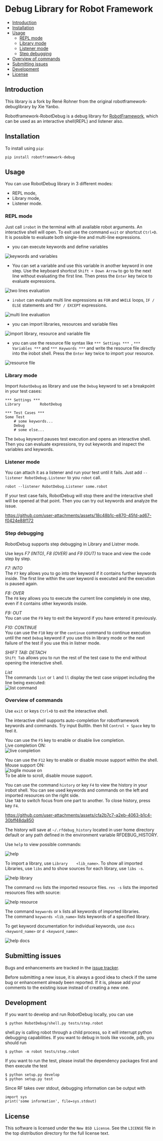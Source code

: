 # Debug Library for Robot Framework

- [Introduction](#introduction)
- [Installation](#installation)
- [Usage](#usage)
    - [REPL mode](#repl-mode)
    - [Library mode](#library-mode)
    - [Listener mode](#listener-mode)
    - [Step debugging](#step-debugging)
- [Overview of commands](#overview-of-commands)
- [Submitting issues](#submitting-issues)
- [Development](#development)
- [License](#license)

## Introduction

This library is a fork by René Rohner from the original robotframework-debuglibrary by Xie Yanbo.

Robotframework-RobotDebug is a debug library for [RobotFramework](https://robotframework.org),
which can be used as an interactive shell(REPL) and listener also.

## Installation

To install using `pip`:

    pip install robotframework-debug

## Usage

You can use RobotDebug library in 3 different modes:  
- REPL mode,  
- Library mode,  
- Listener mode.  

### REPL mode

Just call `irobot` in the terminal with all available robot arguments. An interactive shell will open. To exit use the command `exit` or shortcut `Ctrl+D`.    
It is possible to evaluate both single-line and multi-line expressions. 

- you can execute keywords and define variables

![keywords and variables](res/keywords_and_variables_irobot.png)

- You can set a variable and use this variable in another keyword in one step. Use the keyboard shortcut `Shift + Down Arrow` to go to the next line without evaluating the first line. Then press the `Enter` key twice to evaluate expressions.

![two lines evaluation](res/Shift_down.gif)

- `irobot` can evaluate multi line expressions as `FOR` and `WHILE` loops, `IF / ELSE` statements and `TRY / EXCEPT` expressions.

![multi line evaluation](res/multiline_example.png)

- you can import libraries, resources and variable files

![import library, resource and variable file](res/import.png) 

- you can use the resource file syntax like `*** Settings *** `, `*** Variables ***` and `*** Keywords ***` and write the resource file directly into the irobot shell. Press the `Enter` key twice to import your resource.

![resource file](res/resource.png)

### Library mode

Import `RobotDebug` as library and use the `Debug` keyword to set a breakpoint in your test cases:


    *** Settings ***
    Library         RobotDebug

    *** Test Cases ***
    Some Test
        # some keywords...
        Debug
        # some else...

The `Debug` keyword pauses test execution and opens an interactive shell. Then you can evaluate expressions, try out keywords and inspect the variables and keywords. 

### Listener mode

You can attach it as a listener and run your test until it fails. Just add `--listener RobotDebug.Listener` to you `robot` call.

    robot --listener RobotDebug.Listener some.robot

If your test case fails, RobotDebug will stop there and the interactive shell will be opened at that point. Then you can try out keywords and analyze the issue.

https://github.com/user-attachments/assets/18c48b1c-e870-45fd-ad67-f0424e88f172

### Step debugging

RobotDebug supports step debugging in Library and Listner mode.  

Use keys *F7 (INTO)*, *F8 (OVER)* and *F9 (OUT)* to trace and view the code step by step.

*F7: INTO*  
The `F7` key allows you to go into the keyword if it contains further keywords inside. The first line within the user keyword is executed and the execution is paused again.

*F8: OVER*  
The `F8` key allows you to execute the current line completely in one step, even if it contains other keywords inside.

*F9: OUT*  
You can use the `F9` key to exit the keyword if you have entered it previously.

*F10: CONTINUE*  
You can use the `F10` key or the `continue` command to continue execution until the next `Debug` keyword if you use this in library mode or the next failure of the test if you use this in listner mode.

*SHIFT TAB: DETACH*  
`Shift Tab` allows you to run the rest of the test case to the end without opening the interactive shell.

*List*  
The commands `list` or `l` and `ll` display the test case snippet including the line being executed:  
![list command](res/list_command.png)
 
### Overview of commands

Use `exit` or keys `Ctrl+D` to exit the interactive shell.

The interactive shell supports auto-completion for robotframework keywords and commands. Try input BuiltIn. then hit `Control + Space` key to feel it.   

You can use the `F5` key to enable or disable live completion.  
Live completion ON:  
![live completion](res/live_completion.gif)

You can use the `F12` key to enable or disable mouse support within the shell.  
Mouse support ON:  
![toglle mouse on](res/toggle_mouse_on.gif)  
To be able to scroll, disable mouse support.

You can use the command `history` or key `F4` to view the history in your irobot shell. You can see used keywords and commands on the left and imported resources on the right side.  
Use `TAB` to switch focus from one part to another. To close history, press key `F4`.

https://github.com/user-attachments/assets/cfa2b7c7-a2eb-4063-b1c4-30bff48da850

The history will save at `~/.rfdebug_history` located in user home directory default or any path defined in the environment variable RFDEBUG_HISTORY.

Use `help` to view possible commands:  

![help](res/help_image.png)

To import a library, use  `Library    <lib_name>`. 
To show all imported Libraries, use `libs` and to show sources for each library, use `libs -s`.
 
![help library](res/libs_image.png)

The command `res` lists the imported resource files.
`res -s` lists the imported resources files with source: 

![help resource](res/help_res.png)

The command `keywords` or `k` lists all keywords of imported libraries.  
The command `keywords <lib_name>` lists keywords of a specified library.

To get keyword documentation for individual keywords, use `docs <keyword_name>` or `d <keyword_name>`: 

![help docs](res/docs.png)

## Submitting issues

Bugs and enhancements are tracked in the [issue tracker](https://github.com/imbus/robotframework-debug/issues).

Before submitting a new issue, it is always a good idea to check if the same bug or enhancement already been reported. If it is, please add your comments to the existing issue instead of creating a new one.

## Development

If you want to develop and run RobotDebug locally, you can use

    $ python RobotDebug/shell.py tests/step.robot

shell.py is calling robot through a child process, so it will interrupt python debugging capabilities. If you want to debug in tools like vscode, pdb, you should run

    $ python -m robot tests/step.robot

If you want to run the test, please install the dependency packages first and then execute the test

    $ python setup.py develop
    $ python setup.py test

Since RF takes over stdout, debugging information can be output with

    import sys
    print('some information', file=sys.stdout)

## License

This software is licensed under the `New BSD License`. See the `LICENSE` file in the top distribution directory for the full license text.
